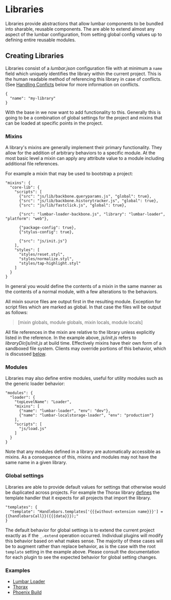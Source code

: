 # Libraries

Libraries provide abstractions that allow lumbar components to be bundled into sharable, reusable components. The are able to extend almost any aspect of the lumbar configuration, from setting global config values up to defining entire reusable modules.

## Creating Libraries

Libraries consist of a *lumbar.json* configuration file with at minimum a `name` field which uniquely identifies the library within the current project. This is the human readable method of referencing this library in case of conflicts. (See [Handling Conficts](#handling-conflicts) below for more information on conflicts.

    {
      "name": "my-library"
    }

With the base in we now want to add functionality to this. Generally this is going to be a combination of global settings for the project and mixins that can be loaded at specific points in the project.

### Mixins

A library's mixins are generally implement their primary functionality. They allow for the addition of arbitrary behaviors to a specific module. At the most basic level a mixin can apply any attribute value to a module including additional file references.

For example a mixin that may be used to bootstrap a project:

    "mixins": {
      "core-lib": {
        "scripts": [
          {"src": "js/lib/backbone.queryparams.js", "global": true},
          {"src": "js/lib/backbone.historytracker.js", "global": true},
          {"src": "js/lib/fastclick.js", "global": true},

          {"src": "lumbar-loader-backbone.js", "library": "lumbar-loader", "platform": "web"},

          {"package-config": true},
          {"stylus-config": true},

          {"src": "js/init.js"}
        ],
        "styles": [
          "styles/reset.styl",
          "styles/normalize.styl",
          "styles/tap-highlight.styl"
        ]
      }
    }

In general you would define the contents of a mixin in the same manner as the contents of a normal module, with a few alterations to the behaviors.

All mixin source files are output first in the resulting module. Exception for script files which are marked as global. In that case the files will be output as follows:

> [mixin globals, module globals, mixin locals, module locals]

All file references in the mixin are relative to the library unless explicitly listed in the reference. In the example above, *js/init.js* refers to *libraryDir/js/init.js* at build time. Effectively mixins have their own form of a sandboxed file system. Clients may override portions of this behavior, which is discussed [below](#overriding-files).


### Modules

Libraries may also define entire modules, useful for utility modules such as the generic loader behavior:

    "modules": {
      "loader": {
        "topLevelName": "Loader",
        "mixins": [
          {"name": "lumbar-loader", "env": "dev"},
          {"name": "lumbar-localstorage-loader", "env": "production"}
        ],
        "scripts": [
          "js/load.js"
        ]
      }
    }

Note that any modules defined in a library are automatically accessible as mixins. As a consequence of this, mixins and modules may not have the same name in a given library.

### Global settings

Libraries are able to provide default values for settings that otherwise would be duplicated across projects. For example the Thorax library [defines](https://github.com/walmartlabs/thorax/blob/master/lumbar.json#L73) the template handler that it expects for all projects that import the library.

    "templates": {
      "template": "Handlebars.templates['{{{without-extension name}}}'] = {{handlebarsCall}}({{{data}}});"
    }

The default behavior for global settings is to extend the current project exactly as if the `_.extend` operation occurred. Individual plugins will modify this behavior based on what makes sense. The majority of these cases will be to augment rather than replace behavior, as is the case with the root `template` setting in the example above. Please consult the documentation for each plugin to see the expected behavior for global setting changes.

### Examples

 - [Lumbar Loader](https://github.com/walmartlabs/lumbar-loader/blob/master/lumbar.json)
 - [Thorax](https://github.com/walmartlabs/thorax/blob/master/lumbar.json)
 - [Phoenix Build](https://github.com/walmartlabs/phoenix-build/blob/master/mixin/lumbar.json)
